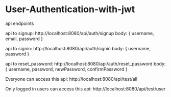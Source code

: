 # User-Authentication-with-jwt

api endpoints

api to signup: http://localhost:8080/api/auth/signup 
body: { username, email, password }

api to signin: http://localhost:8080/api/auth/signin 
body: { username, password }

api to reset_password: http://localhost:8080/api/auth/reset_password 
body: { username, password, newPassword, confirmPassword }

Everyone can access this api:
http://localhost:8080/api/test/all 

Only logged in users can access this api: 
http://localhost:8080/api/test/user 

